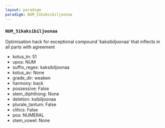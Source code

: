 ```yaml
---
layout: paradigm
paradigm: NUM_51kaksibiljoonaa
---
```

### ` NUM_51kaksibiljoonaa `

Optimisation hack for exceptional compound ’kaksibiljoonaa’ that inflects in all parts with agreement
* kotus_tn: 51
* upos: NUM
* suffix_regex: kaksibiljoonaa
* kotus_av: None
* grade_dir: weaken
* harmony: back
* possessive: False
* stem_diphthong: None
* deletion: ksibiljoonaa
* plurale_tantum: False
* clitics: False
* pos: NUMERAL
* stem_vowel: None
